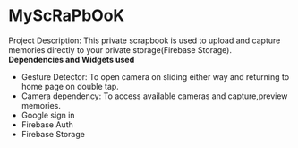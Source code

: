 # MyScRaPbOoK
Project Description: This private scrapbook is used to upload and capture memories directly to your private storage(Firebase Storage).<br/>
<strong>Dependencies and Widgets used</strong>
<ul>
  <li> Gesture Detector:  To open camera on sliding either way and returning to home page on double tap.</li>
  <li>Camera dependency: To access available cameras and capture,preview memories.</li>
  <li>Google sign in </li>
  <li>Firebase Auth</li>
  <li>Firebase Storage</li>
